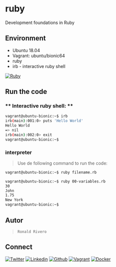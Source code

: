 # ruby

Development foundations in Ruby

## Environment

* Ubuntu 18.04
* Vagrant: ubuntu/bionic64
* ruby
* irb - interactive ruby shell

<!-- ruby -->
[![Ruby](https://img.shields.io/static/v1?label=&message=Ruby&color=CC342D&logo=ruby&logoColor=E74C3C&labelColor=2F333A)](https://www.ruby-lang.org)

## Run the code

### ** Interactive ruby shell: **

```bash
vagrant@ubuntu-bionic:~$ irb
irb(main):001:0> puts 'Hello World'
Hello World
=> nil
irb(main):002:0> exit
vagrant@ubuntu-bionic:~$
```

### interpreter

> Use de following command to run the code:

```bash
vagrant@ubuntu-bionic:~$ ruby filename.rb
```

```bash
vagrant@ubuntu-bionic:~$ ruby 00-variables.rb
30
John
1.75
New York
vagrant@ubuntu-bionic:~$
```

## Autor

>```Ronald Rivero```

## Connect

<!-- twitter -->
[![Twitter](https://img.shields.io/twitter/follow/ralex_uy?style=social)](https://twitter.com/ralex_uy) <!-- linkedin --> [![Linkedin](https://img.shields.io/badge/LinkedIn-+26K-blue?style=social&logo=linkedin)](https://www.linkedin.com/in/ronald-rivero/) <!-- github --> [![Github](https://img.shields.io/github/followers/ralexrivero?style=social)](https://github.com/ralexrivero/) <!-- vagrant --> [![Vagrant](https://img.shields.io/static/v1?label=&message=Vagrant%20Profile&color=1868F2&logo=vagrant&labelColor=2F333A)](https://app.vagrantup.com/ralexrivero) <!-- docker --> [![Docker](https://img.shields.io/static/v1?label=&message=Docker%20Profile&color=2496ED&logo=Docker&labelColor=2F333A)](https://hub.docker.com/u/ralexrivero)

